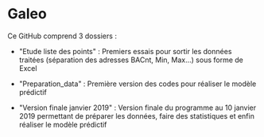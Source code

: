 # Galeo

Ce GitHub comprend 3 dossiers :
- "Etude liste des points" :
  Premiers essais pour sortir les données traitées (séparation des adresses BACnt, Min, Max...) sous forme de Excel

- "Preparation_data" : 
  Première version des codes pour réaliser le modèle prédictif

- "Version finale janvier 2019" :
   Version finale du programme au 10 janvier 2019 permettant de préparer les données, faire des statistiques et enfin réaliser le modèle prédictif 
